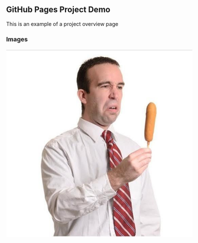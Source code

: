 ## GitHub Pages Project Demo

This is an example of a project overview page

### Images

![Corndog](https://raw.githubusercontent.com/digitalparadigm/ProjectDemo/master/images/corn_dog.jpg)